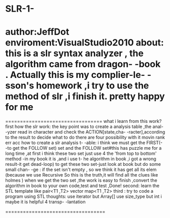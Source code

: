 SLR-1-
=================================
author:JeffDot
enviroment:VisualStudio2010
about:
  this is a slr syntax analyzer ,
  the algorithm came from dragon-
  -book .
  Actually this is my complier-le-
  -sson's homework ,i try to use 
  the method of slr ,i finish it.
  pretty happy for me
=================================
=================================
what i learn from this work?
first
  how the slr work:
      the key point was to create
      a analysis table ,the anal-
      -yzer read in character and
      check the ACTION[state,cha-
      -racter],according to the 
      result to decide what to do
      there are four possibility
      with it
        movin
        rank
        err
        acc
  how to create a slr analysis t-
  -able:
  i think we must get the FIRST(-
  -to get the FOLLOW set) set and
  the FOLLOW set#this has puzzle 
  me for a long time ,at first i 
  think these two set just use 4
  the 'from top to bottom' method
  -in my book it is ,and i use t-
  he algorithm in book ,i got a 
  wrong result-it get dead-loop)
  to get these two set-just look 
  at book but do some small chan-
  -ge : if the set isn't empty ,
  so we think it has get all its
  elem (because we use Recursive
  So this is the truth,it will 
  find all the clues like holmes
  )
  when we get the two set ,the 
  work is easy to finish ,convert
  the algorithm in book to your 
  own code,test and test ,Done!
  second:
  learn the STL template like
    pair<T1 ,T2>
    vector<T1>
    map<T1 ,T2>
  third :
  try to code a program using STL
  thoughts:
    use iterator but Array[]
    use size_type but int i
    maybe it is helpful 4 transp-
    -lantation
  
==================================
